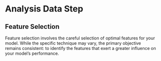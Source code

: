 # Analysis Data Step

## Feature Selection

Feature selection involves the careful selection of optimal features for your model. While the specific technique may vary, the primary objective remains consistent: to identify the features that exert a greater influence on your model’s performance.